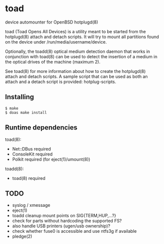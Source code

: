 # toad
device automounter for OpenBSD hotplugd(8)

toad (Toad Opens All Devices) is a utility meant to be started from the
hotplugd(8) attach and detach scripts.  It will try to mount all partitions
found on the device under /run/media/username/device.

Optionally, the toadd(8) optical medium detection daemon that works in
conjunction with toad(8) can be used to detect the insertion of a medium in the
optical drives of the machine (maximum 2).

See toad(8) for more information about how to create the hotplugd(8) attach and
detach scripts. A sample script that can be used as both an attach and a detach
script is provided: hotplug-scripts.

Installing
----------
    $ make
    $ doas make install

Runtime dependencies
--------------------
toad(8):
- Net::DBus			required
- ConsoleKit			required
- Polkit			required (for eject(1)/umount(8))

toadd(8):
- toad(8)			required

TODO
----
- syslog / xmessage
- eject(1)
- toadd cleanup mount points on SIG{TERM,HUP,...?}
- check for parts without hardcoding the supported FS?
- also handle USB printers (ugen/usb ownership)?
- check whether fuse0 is accessible and use ntfs3g if available
- pledge(2)
